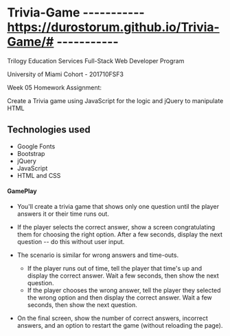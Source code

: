 


# Trivia-Game     -----------  https://durostorum.github.io/Trivia-Game/# -----------

Trilogy Education Services Full-Stack Web Developer Program

University of Miami Cohort - 201710FSF3

Week 05 Homework Assignment:

Create a Trivia game using JavaScript for the logic and jQuery to manipulate HTML

## Technologies used
- Google Fonts
- Bootstrap
- jQuery
- JavaScript
- HTML and CSS


#### GamePlay

* You'll create a trivia game that shows only one question until the player answers it or their time runs out.

* If the player selects the correct answer, show a screen congratulating them for choosing the right option. After a few seconds, display the next question -- do this without user input.

* The scenario is similar for wrong answers and time-outs.

  * If the player runs out of time, tell the player that time's up and display the correct answer. Wait a few seconds, then show the next question.
  * If the player chooses the wrong answer, tell the player they selected the wrong option and then display the correct answer. Wait a few seconds, then show the next question.

* On the final screen, show the number of correct answers, incorrect answers, and an option to restart the game (without reloading the page).
